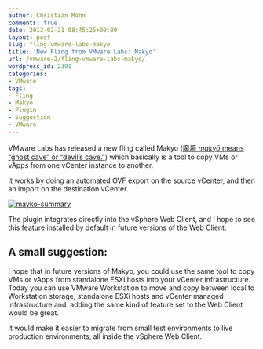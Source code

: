 ```yaml
---
author: Christian Mohn
comments: true
date: 2013-02-21 08:45:25+00:00
layout: post
slug: fling-vmware-labs-makyo
title: 'New Fling from VMware Labs: Makyo'
url: /vmware-2/fling-vmware-labs-makyo/
wordpress_id: 2391
categories:
- VMware
tags:
- Fling
- Makyo
- Plugin
- Suggestion
- VMware
---
```


VMware Labs has released a new fling called Makyo ([魔境 _makyō_ means “ghost cave” or “devil’s cave.”](http://en.wikipedia.org/wiki/Makyo)) which basically is a tool to copy VMs or vApps from one vCenter instance to another.

It works by doing an automated OVF export on the source vCenter, and then an import on the destination vCenter.

[![mayko-summary](http://vninja.net/wordpress/wp-content/uploads/2013/02/mayko-summary-300x203.png)](http://vninja.net/wordpress/wp-content/uploads/2013/02/mayko-summary.png)



The plugin integrates directly into the vSphere Web Client, and I hope to see this feature installed by default in future versions of the Web Client.


## A small suggestion:


I hope that in future versions of Makyo, you could use the same tool to copy VMs or vApps from standalone ESXi hosts into your vCenter infrastructure. Today you can use VMware Workstation to move and copy between local to Workstation storage, standalone ESXi hosts and vCenter managed infrastructure and  adding the same kind of feature set to the Web Client would be great.

It would make it easier to migrate from small test environments to live production environments, all inside the vSphere Web Client.
